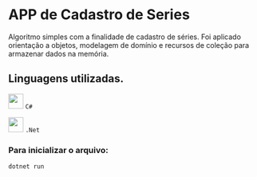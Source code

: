 # APP de Cadastro de Series
Algoritmo simples com a finalidade de cadastro de séries. Foi aplicado orientação a objetos, modelagem de domínio e recursos de coleção para armazenar dados na memória.

## Linguagens utilizadas.

<img width="30" src="https://cdn.jsdelivr.net/gh/devicons/devicon/icons/csharp/csharp-plain.svg" />  ``C#``


<img width="30" src="https://cdn.jsdelivr.net/gh/devicons/devicon/icons/dot-net/dot-net-plain.svg" />  ``.Net``


### Para inicializar o arquivo: 
```bash
dotnet run
```
